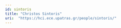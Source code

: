 ```yaml
---
id: sintoris
title: "Christos Sintoris"
uri:  "https://hci.ece.upatras.gr/people/sintoris/"
---
```

